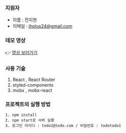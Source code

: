 ### 지원자

- 이름 : 전지현
- 이메일 : jhplus24@gmail.com

### 데모 영상

👉 [영상 보러가기](https://www.youtube.com/watch?v=PMbGETHeKjw)

### 사용 기술

1. React , React Router
2. styled-components
3. mobx , mobx-react

### 프로젝트의 실행 방법

    1. npm install
    2. npm start로 서버 실행
    3. 로그인 아이디 : todo1@todo.com / 비밀번호 : todotodo1
